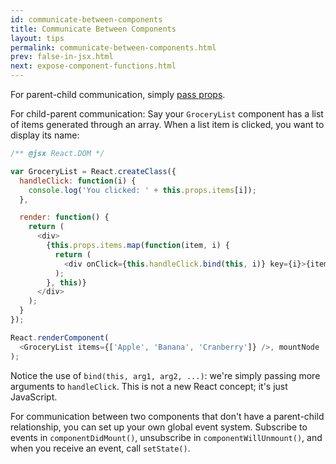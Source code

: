 ```yaml
---
id: communicate-between-components
title: Communicate Between Components
layout: tips
permalink: communicate-between-components.html
prev: false-in-jsx.html
next: expose-component-functions.html
---
```


For parent-child communication, simply [pass props](/react/docs/multiple-components.html).

For child-parent communication:
Say your `GroceryList` component has a list of items generated through an array. When a list item is clicked, you want to display its name:

```js
/** @jsx React.DOM */

var GroceryList = React.createClass({
  handleClick: function(i) {
    console.log('You clicked: ' + this.props.items[i]);
  },

  render: function() {
    return (
      <div>
        {this.props.items.map(function(item, i) {
          return (
            <div onClick={this.handleClick.bind(this, i)} key={i}>{item}</div>
          );
        }, this)}
      </div>
    );
  }
});

React.renderComponent(
  <GroceryList items={['Apple', 'Banana', 'Cranberry']} />, mountNode
);
```

Notice the use of `bind(this, arg1, arg2, ...)`: we're simply passing more arguments to `handleClick`. This is not a new React concept; it's just JavaScript.

For communication between two components that don't have a parent-child relationship, you can set up your own global event system. Subscribe to events in `componentDidMount()`, unsubscribe in `componentWillUnmount()`, and when you receive an event, call `setState()`.
